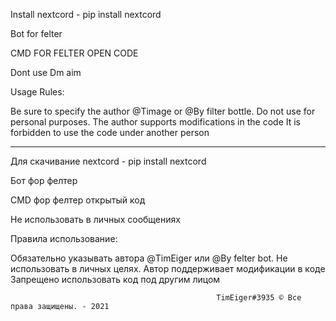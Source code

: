 Install nextcord - pip install nextcord

Bot for felter

CMD FOR FELTER OPEN CODE

Dont use Dm aim

Usage Rules:

Be sure to specify the author @Timage or @By filter bottle.
Do not use for personal purposes.
The author supports modifications in the code
It is forbidden to use the code under another person

--------------------------------------------

Для скачивание nextcord - pip install nextcord

Бот фор фелтер

CMD фор фелтер открытый код

Не использовать в личных сообщениях

Правила использование:

Обязательно указывать автора @TimEiger или @By felter bot.
Не использовать в личных целях.
Автор поддерживает модификации в коде
Запрещено использовать код под другим лицом

                                                  TimEiger#3935 © Все правa защищены. - 2021
